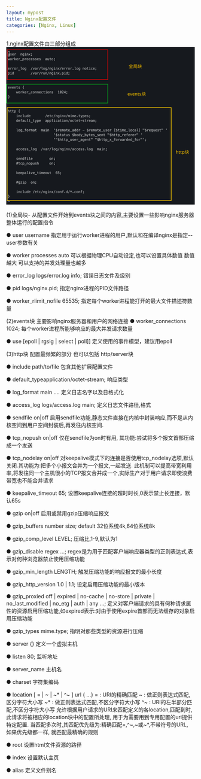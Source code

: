 ```yaml
---
layout: mypost
title: Nginx配置文件
categories: [Nginx, Linux]
---
```


1.nginx配置文件由三部分组成
![img.png](../posts/2019/01/03/img.png)

(1)全局块- 
从配置文件开始到events块之间的内容,主要设置一些影响nginx服务器整体运行的配置指令

● user username
指定用于运行worker进程的用户,默认和在编译nginx是指定--user参数有关

● worker processes auto
可以根据物理CPU自动设定,也可以设置具体数值 数值越大 可以支持的并发处理量也越多

● error_log logs/error.log  info;
错误日志文件及级别

● pid logs/nginx.pid;
指定nginx进程的PID文件路径

● worker_rlimit_nofile 65535;
指定每个worker进程能打开的最大文件描述符数量

(2)events块
主要影响nginx服务器和用户的网络连接
● worker_connections 1024;
每个worker进程所能够响应的最大并发请求数量

● use [epoll | rgsig | select | poll]]
定义使用的事件模型，建议用epoll

(3)http块
配置最频繁的部分 也可以包括 http/server块

● include path/to/file
包含其他扩展配置文件

● default_typeapplication/octet-stream;
响应类型

● log_format main ....
定义日志名字以及日格式化

● access_log logs/access.log  main;
定义日志文件路径,格式

● sendfile on|off
启用sendfile功能,静态文件直接在内核中封装响应,而不是从内核空间到用户空间封装后,再发往内核空间.

● tcp_nopush on|off
仅在sendfile为on时有用, 其功能:尝试将多个报文首部压缩成一个发送

● tcp_nodelay on|off
对keepalive模式下的连接是否使用tcp_nodelay选项,默认关闭.其功能为:把多个小报文合并为一个报文,一起发送. 此机制可以提高带宽利用率,将发往同一个主机很小的TCP报文合并成一个,实际生产对于用户请求即使浪费带宽也不能合并请求

● keepalive_timeout 65;
设置keepalive连接的超时时长,0表示禁止长连接，默认65s

● gzip on|off
启用或禁用gzip压缩响应报文

● gzip_buffers number size;
default 32位系统4k,64位系统8k

● gzip_comp_level LEVEL;
压缩比,1-9,默认为1

● gzip_disable regex ...;
regex是为用于匹配客户端响应器类型的正则表达式,表示对何种浏览器禁止使用压缩功能

● gzip_min_length LENGTH;
触发压缩功能的响应报文的最小长度

● gzip_http_version 1.0 | 1.1;
设定启用压缩功能的最小版本

● gzip_proxied off | expired | no-cache | no-store | private | no_last_modified | no_etg | auth | any ...;
定义对客户端请求的具有何种请求属性的资源启用压缩功能,如expired表示:对由于使用expire首部而无法缓存的对象启用压缩功能

● gzip_types mime.type;
指明对那些类型的资源进行压缩

● server {}
定义一个虚拟主机

● listen 80;
监听地址

● server_name
主机名

● charset
字符集编码

●  location [ = | ~ | ~* | ^~ ] url { ...}
= : URI的精确匹配
~ : 做正则表达式匹配,区分字符大小写
~* : 做正则表达式匹配,不区分字符大小写
^~ : URI的左半部分匹配,不区分字符大小写
允许根据用户请求的URI来匹配定义的各location,匹配到时, 此请求将被相应的location块中的配置所处理, 用于为需要用到专用配置的uri提供特定配置.
当匹配多次时,其匹配优先级为:精确匹配=,^~,~或~*,不带符号的URL, 如果优先级都一样, 就匹配最精确的规则

● root
设置html文件资源的路径

● index
设置默认主页

● alias
定义文件别名
